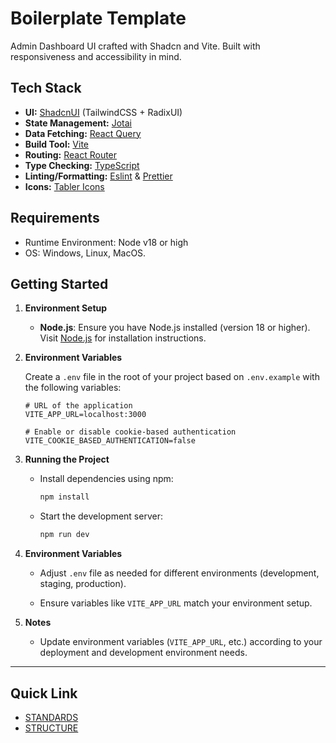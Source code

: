 # Boilerplate Template

Admin Dashboard UI crafted with Shadcn and Vite. Built with responsiveness and accessibility in mind.

## Tech Stack

- **UI:** [ShadcnUI](https://ui.shadcn.com) (TailwindCSS + RadixUI)
- **State Management:** [Jotai](https://github.com/pmndrs/jotai)
- **Data Fetching:** [React Query](https://react-query.tanstack.com/)
- **Build Tool:** [Vite](https://vitejs.dev/)
- **Routing:** [React Router](https://reactrouter.com/en/main)
- **Type Checking:** [TypeScript](https://www.typescriptlang.org/)
- **Linting/Formatting:** [Eslint](https://eslint.org/) & [Prettier](https://prettier.io/)
- **Icons:** [Tabler Icons](https://tabler.io/icons)

## Requirements

- Runtime Environment: Node v18 or high
- OS: Windows, Linux, MacOS.

## Getting Started

1. **Environment Setup**
   - **Node.js**: Ensure you have Node.js installed (version 18 or higher). Visit [Node.js](https://nodejs.org/) for installation instructions.

2. **Environment Variables**

   Create a `.env` file in the root of your project based on `.env.example` with the following variables:

   ```plaintext
   # URL of the application
   VITE_APP_URL=localhost:3000

   # Enable or disable cookie-based authentication
   VITE_COOKIE_BASED_AUTHENTICATION=false
   ```

3. **Running the Project**
   - Install dependencies using npm:

     ```bash
     npm install
     ```

   - Start the development server:

     ```bash
     npm run dev
     ```

4. **Environment Variables**

   - Adjust `.env` file as needed for different environments (development, staging, production).

   - Ensure variables like `VITE_APP_URL` match your environment setup.

5. **Notes**

   - Update environment variables (`VITE_APP_URL`, etc.) according to your deployment and development environment needs.

---

## Quick Link

- [STANDARDS](STANDARDS.md)
- [STRUCTURE](STRUCTURE.md)
